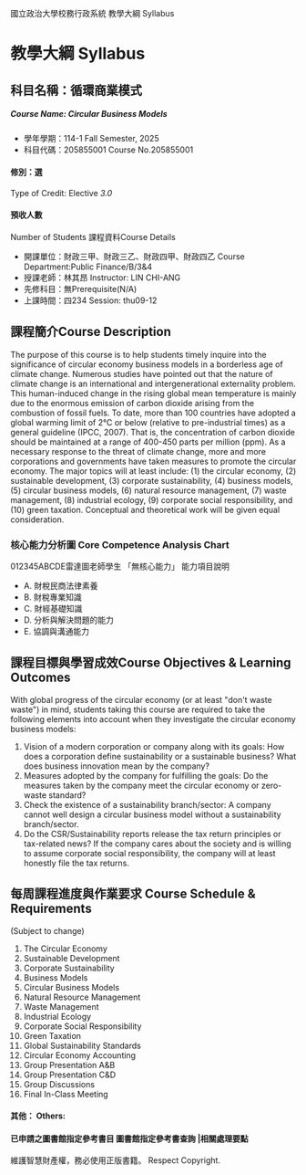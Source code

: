 國立政治大學校務行政系統 教學大綱 Syllabus
# 教學大綱 Syllabus
##  科目名稱：循環商業模式
#####  Course Name: Circular Business Models
  * 學年學期：114-1 Fall Semester, 2025 
  * 科目代碼：205855001 Course No.205855001
#### 修別：選
Type of Credit: Elective 
_3.0_
#### 預收人數
Number of Students
課程資料Course Details
  * 開課單位：財政三甲、財政三乙、財政四甲、財政四乙 Course Department:Public Finance/B/3&4 
  * 授課老師：林其昂 Instructor: LIN CHI-ANG 
  * 先修科目：無Prerequisite(N/A)
  * 上課時間：四234 Session: thu09-12 
##  課程簡介Course Description
The purpose of this course is to help students timely inquire into the significance of circular economy business models in a borderless age of climate change. Numerous studies have pointed out that the nature of climate change is an international and intergenerational externality problem. This human-induced change in the rising global mean temperature is mainly due to the enormous emission of carbon dioxide arising from the combustion of fossil fuels. To date, more than 100 countries have adopted a global warming limit of 2°C or below (relative to pre-industrial times) as a general guideline (IPCC, 2007). That is, the concentration of carbon dioxide should be maintained at a range of 400-450 parts per million (ppm). As a necessary response to the threat of climate change, more and more corporations and governments have taken measures to promote the circular economy. The major topics will at least include: (1) the circular economy, (2) sustainable development, (3) corporate sustainability, (4) business models, (5) circular business models, (6) natural resource management, (7) waste management, (8) industrial ecology, (9) corporate social responsibility, and (10) green taxation. Conceptual and theoretical work will be given equal consideration.
###  核心能力分析圖 Core Competence Analysis Chart
012345ABCDE雷達圖老師學生
「無核心能力」 
能力項目說明
  * A. 財稅民商法律素養
  * B. 財稅專業知識
  * C. 財經基礎知識
  * D. 分析與解決問題的能力
  * E. 協調與溝通能力
##  課程目標與學習成效Course Objectives & Learning Outcomes 
With global progress of the circular economy (or at least "don't waste waste") in mind, students taking this course are required to take the following elements into account when they investigate the circular economy business models:
1) Vision of a modern corporation or company along with its goals: How does a corporation define sustainability or a sustainable business? What does business innovation mean by the company? 
2) Measures adopted by the company for fulfilling the goals: Do the measures taken by the company meet the circular economy or zero-waste standard? 
3) Check the existence of a sustainability branch/sector: A company cannot well design a circular business model without a sustainability branch/sector. 
4) Do the CSR/Sustainability reports release the tax return principles or tax-related news? If the company cares about the society and is willing to assume corporate social responsibility, the company will at least honestly file the tax returns.
##  每周課程進度與作業要求 Course Schedule & Requirements
(Subject to change)
1. The Circular Economy
2. Sustainable Development
3. Corporate Sustainability
4. Business Models
5. Circular Business Models 
6. Natural Resource Management
7. Waste Management
8. Industrial Ecology
9. Corporate Social Responsibility
10. Green Taxation
11. Global Sustainability Standards
12. Circular Economy Accounting
13. Group Presentation A&B 
14. Group Presentation C&D 
15. Group Discussions
16. Final In-Class Meeting
####  其他： Others:
####  已申請之圖書館指定參考書目  圖書館指定參考書查詢 |相關處理要點
維護智慧財產權，務必使用正版書籍。 Respect Copyright.